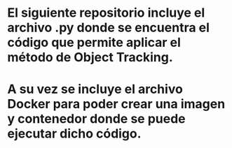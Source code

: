 # El siguiente repositorio incluye el archivo .py donde se encuentra el código que permite aplicar el método de Object Tracking. 
# A su vez se incluye el archivo Docker para poder crear una imagen y contenedor donde se puede ejecutar dicho código.
